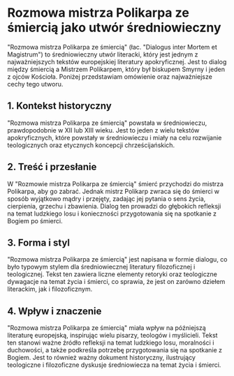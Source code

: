 # Rozmowa mistrza Polikarpa ze śmiercią jako utwór średniowieczny

"Rozmowa mistrza Polikarpa ze śmiercią" (łac. "Dialogus inter Mortem et Magistrum") to średniowieczny utwór literacki, który jest jednym z najważniejszych tekstów europejskiej literatury apokryficznej. Jest to dialog między śmiercią a Mistrzem Polikarpem, który był biskupem Smyrny i jeden z ojców Kościoła. Poniżej przedstawiam omówienie oraz najważniejsze cechy tego utworu.

## 1. **Kontekst historyczny**

"Rozmowa mistrza Polikarpa ze śmiercią" powstała w średniowieczu, prawdopodobnie w XII lub XIII wieku. Jest to jeden z wielu tekstów apokryficznych, które powstały w średniowieczu i miały na celu rozwijanie teologicznych oraz etycznych koncepcji chrześcijańskich. 

## 2. **Treść i przesłanie**

W "Rozmowie mistrza Polikarpa ze śmiercią" śmierć przychodzi do mistrza Polikarpa, aby go zabrać. Jednak mistrz Polikarp zwraca się do śmierci w sposób wyjątkowo mądry i przejęty, zadając jej pytania o sens życia, cierpienia, grzechu i zbawienia. Dialog ten prowadzi do głębokich refleksji na temat ludzkiego losu i konieczności przygotowania się na spotkanie z Bogiem po śmierci.

## 3. **Forma i styl**

"Rozmowa mistrza Polikarpa ze śmiercią" jest napisana w formie dialogu, co było typowym stylem dla średniowiecznej literatury filozoficznej i teologicznej. Tekst ten zawiera liczne elementy retoryki oraz teologiczne dywagacje na temat życia i śmierci, co sprawia, że jest on zarówno dziełem literackim, jak i filozoficznym.

## 4. **Wpływ i znaczenie**

"Rozmowa mistrza Polikarpa ze śmiercią" miała wpływ na późniejszą literaturę europejską, inspirując wielu pisarzy, teologów i myślicieli. Tekst ten stanowi ważne źródło refleksji na temat ludzkiego losu, moralności i duchowości, a także podkreśla potrzebę przygotowania się na spotkanie z Bogiem. Jest to również ważny dokument historyczny, ilustrujący teologiczne i filozoficzne dyskusje średniowiecza na temat życia i śmierci.

